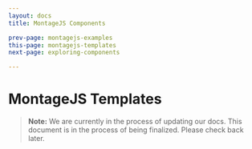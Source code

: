 ```yaml
---
layout: docs
title: MontageJS Components

prev-page: montagejs-examples
this-page: montagejs-templates
next-page: exploring-components

---
```


# MontageJS Templates

>**Note:** We are currently in the process of updating our docs. This document is in the process of being finalized. Please check back later.